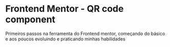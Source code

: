 # Frontend Mentor - QR code component

Primeiros passos na ferramenta do Frontend mentor, começando do básico e aos poucos evoluindo e praticando minhas habilidades